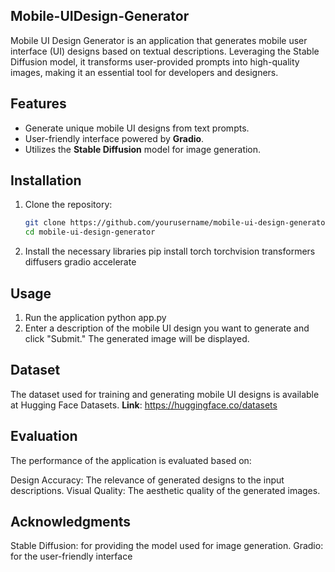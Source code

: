 ## Mobile-UIDesign-Generator
Mobile UI Design Generator is an application that generates mobile user interface (UI) designs based on textual descriptions. Leveraging the Stable Diffusion model, it transforms user-provided prompts into high-quality images, making it an essential tool for developers and designers.

## Features
- Generate unique mobile UI designs from text prompts.
- User-friendly interface powered by **Gradio**.
- Utilizes the **Stable Diffusion** model for image generation.

## Installation
1. Clone the repository:
   ```bash
   git clone https://github.com/yourusername/mobile-ui-design-generator.git
   cd mobile-ui-design-generator

2. Install the necessary libraries
   pip install torch torchvision transformers diffusers gradio accelerate

## Usage
1. Run the application
   python app.py
2. Enter a description of the mobile UI design you want to generate and click "Submit." The generated image will be displayed.

## Dataset
The dataset used for training and generating mobile UI designs is available at Hugging Face Datasets.
**Link**: https://huggingface.co/datasets

## Evaluation
The performance of the application is evaluated based on:

Design Accuracy: The relevance of generated designs to the input descriptions.
Visual Quality: The aesthetic quality of the generated images.

## Acknowledgments
Stable Diffusion: for providing the model used for image generation.
Gradio: for the user-friendly interface

